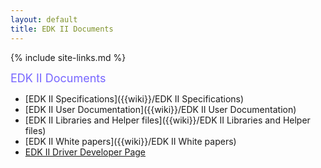 ```yaml
---
layout: default
title: EDK II Documents
---
```

{% include site-links.md %}

<MTMarkdownOptions output='html4'>
<font color="#7766FF" size="4">
EDK II Documents
</font>
</MTMarkdownOptions>

* [EDK II Specifications]({{wiki}}/EDK II Specifications) <BR>
* [EDK II User Documentation]({{wiki}}/EDK II User Documentation)<BR>
* [EDK II Libraries and Helper files]({{wiki}}/EDK II Libraries and Helper files)<BR>
* [EDK II White papers]({{wiki}}/EDK II White papers)<BR>
* [EDK II Driver Developer Page]({{wiki}}/Driver-Developer)<BR>

